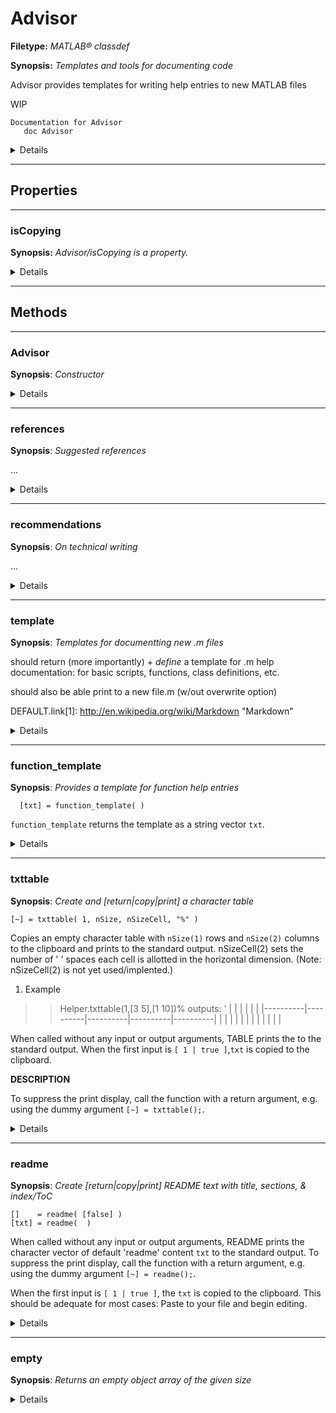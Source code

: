 # Advisor

**Filetype:** _MATLAB&reg; classdef_

**Synopsis:** _Templates and tools for documenting code_

Advisor provides templates for writing help entries to new MATLAB files

WIP

    Documentation for Advisor
       doc Advisor

<details markdown="block">
 

| Attribute            | Value |
|:--------------------:|:-----:|
| Hidden               | false |
| Sealed               | false |
| Abstract             | true  |
| Enumeration          | false |
| ConstructOnLoad      | false |
| HandleCompatible     | false |
| RestrictsSubclassing | false |

- InferiorClasses : [N/A] 
- ContainingPackage : [N/A] 
- EventList : [N/A] 
- EnumerationMemberList : [N/A] 
- SuperclassList : [N/A] 
 
</details>

- - -
## Properties

 
-----
 
### isCopying

**Synopsis:** _Advisor/isCopying is a property._

<details markdown="block">
 
| Attribute     | Value |
|:-------------:|:-----:|
| Dependent     | false |
| Constant      | false |
| Abstract      | false |
| Transient     | false |
| Hidden        | false |
| GetObservable | false |
| SetObservable | false |
| AbortSet      | false |
| NonCopyable   | false |
| HasDefault    | true  |
| DefaultValue  | false |

- GetAccess : public
- SetAccess : public
- PartialMatchPriority : [N/A] 
- GetMethod : 
- SetMethod : 
- Validation : [N/A] 
- DefiningClass : Advisor
 
</details>

---
## Methods


---


### Advisor

**Synopsis**: _Constructor_ 

<details markdown="block">
 

| Attribute          | Value |
|:------------------:|:-----:|
| Static             | false |
| Abstract           | false |
| Sealed             | false |
| ExplicitConversion | false |
| Hidden             | false |

- Access : public
- InputNames : [N/A] 
- OutputNames : Ad
- DefiningClass : Advisor
 
</details>

---


### references

**Synopsis**: _Suggested references_ 


...

<details markdown="block">
 

| Attribute          | Value |
|:------------------:|:-----:|
| Static             | true  |
| Abstract           | false |
| Sealed             | false |
| ExplicitConversion | false |
| Hidden             | false |

- Access : public
- InputNames : [N/A] 
- OutputNames : [N/A] 
- DefiningClass : Advisor
 
</details>

---


### recommendations

**Synopsis**: _On technical writing_ 


...

<details markdown="block">
 

| Attribute          | Value |
|:------------------:|:-----:|
| Static             | true  |
| Abstract           | false |
| Sealed             | false |
| ExplicitConversion | false |
| Hidden             | false |

- Access : public
- InputNames : [N/A] 
- OutputNames : [N/A] 
- DefiningClass : Advisor
 
</details>

---


### template

**Synopsis**: _Templates for documentting new .m files_ 

should return (more importantly) + *define* a template for .m help documentation:
for basic scripts, functions, class definitions, etc.

should also be able print to a new file.m (w/out overwrite option)

DEFAULT.link[1]: http://en.wikipedia.org/wiki/Markdown        "Markdown"

<details markdown="block">
 

| Attribute          | Value |
|:------------------:|:-----:|
| Static             | true  |
| Abstract           | false |
| Sealed             | false |
| ExplicitConversion | false |
| Hidden             | false |

- Access : public
- InputNames : [N/A] 
- OutputNames : [N/A] 
- DefiningClass : Advisor
 
</details>

---


### function_template

**Synopsis**: _Provides a template for function help entries_ 

      
      [txt] = function_template( )

`function_template` returns the template as a string vector `txt`.

<details markdown="block">
 

| Attribute          | Value |
|:------------------:|:-----:|
| Static             | true  |
| Abstract           | false |
| Sealed             | false |
| ExplicitConversion | false |
| Hidden             | false |

- Access : public
- InputNames : pathIn
- OutputNames : txt
- DefiningClass : Advisor
 
</details>

---


### txttable

**Synopsis**: _Create and [return|copy|print] a character table_ 

    [~] = txttable( 1, nSize, nSizeCell, "%" ) 

Copies an empty character table with `nSize(1)` rows and `nSize(2)` columns
to the clipboard and prints to the standard output. nSizeCell(2) sets the
number of ' ' spaces each cell is allotted in the horizontal dimension.
(Note: nSizeCell(2) is not yet used/implented.)

1. Example

>> Helper.txttable(1,[3 5],[1 10])% outputs:
'
|          |          |          |          |          |
|----------|----------|----------|----------|----------|
|          |          |          |          |          |
|          |          |          |          |          |


When called without any input or output arguments, TABLE prints the
to the standard output.
When the first input is `[ 1 | true ]`,`txt` is copied to the clipboard.

__DESCRIPTION__

To suppress the print display, call the function with a return argument,
e.g. using the dummy argument `[~] = txttable();`.

<details markdown="block">
 

| Attribute          | Value |
|:------------------:|:-----:|
| Static             | true  |
| Abstract           | false |
| Sealed             | false |
| ExplicitConversion | false |
| Hidden             | false |

- Access : public
- InputNames : varargin
- OutputNames : txt
- DefiningClass : Advisor
 
</details>

---


### readme

**Synopsis**: _Create [return|copy|print] README text with title, sections, & index/ToC_ 

    
    []    = readme( [false] ) 
    [txt] = readme(  ) 

When called without any input or output arguments, README prints the
character vector of default 'readme' content `txt` to the standard output.
To suppress the print display, call the function with a return argument,
e.g. using the dummy argument `[~] = readme();`.

When the first input is `[ 1 | true ]`, the `txt` is copied to the clipboard.
This should be adequate for most cases: Paste to your file and begin editing.

<details markdown="block">
 

| Attribute          | Value |
|:------------------:|:-----:|
| Static             | true  |
| Abstract           | false |
| Sealed             | false |
| ExplicitConversion | false |
| Hidden             | false |

- Access : public
- InputNames : varargin
- OutputNames : txt
- DefiningClass : Advisor
 
</details>

---


### empty

**Synopsis**: _Returns an empty object array of the given size_ 

<details markdown="block">
 

| Attribute          | Value |
|:------------------:|:-----:|
| Static             | true  |
| Abstract           | false |
| Sealed             | false |
| ExplicitConversion | false |
| Hidden             | true  |

- Access : public
- InputNames : varargin
- OutputNames : E
- DefiningClass : Advisor
 
</details>
